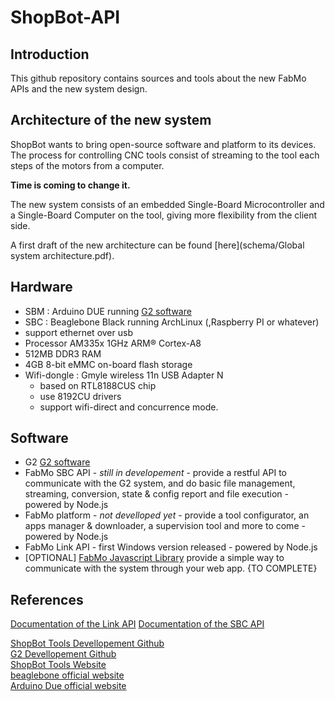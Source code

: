ShopBot-API
===========

## Introduction
This github repository contains sources and tools about the new FabMo APIs and the new system design.

## Architecture of the new system
  ShopBot wants to bring open-source software and platform to its devices.  
  The process for controlling CNC tools consist of streaming to the tool each steps of the motors from a computer.  
      
  **Time is coming to change it.**  
    
  The new system consists of an embedded Single-Board Microcontroller and a Single-Board Computer on the tool, giving more flexibility from the client side.  
  
  A first draft of the new architecture can be found [here](schema/Global system architecture.pdf).
  
## Hardware
* SBM : Arduino DUE running [G2 software](https://github.com/synthetos/g2)
* SBC : Beaglebone Black running ArchLinux (,Raspberry PI or whatever)
 * support ethernet over usb
 * Processor AM335x 1GHz ARM® Cortex-A8
 * 512MB DDR3 RAM
 * 4GB 8-bit eMMC on-board flash storage
* Wifi-dongle : Gmyle wireless 11n USB Adapter N
  * based on RTL8188CUS chip
  * use 8192CU drivers
  * support wifi-direct and concurrence mode.


## Software
 * G2 [G2 software](https://github.com/synthetos/g2)
 * FabMo SBC API - *still in developement* - provide a restful API to communicate with the G2 system, and do basic file management, streaming, conversion, state & config report and file execution - powered by Node.js
 * FabMo platform - *not develloped yet* - provide a tool configurator, an apps manager & downloader, a supervision tool and more to come - powered by Node.js
 * FabMo Link API - first Windows version released - powered by Node.js
 * [OPTIONAL] [FabMo Javascript Library](fabmo-1.0.3.js) provide a simple way to communicate with the system through your web app.
{TO COMPLETE}


## References

[Documentation of the Link API](http://docs.shopbotlocalapi.apiary.io/)
[Documentation of the SBC API](http://docs.shopbot.apiary.io/)


[ShopBot Tools Devellopement Github](https://github.com/ShopBotTools)  
[G2 Devellopement Github](https://github.com/synthetos/g2)  
[ShopBot Tools Website](http://shopbottoolss.com)  
[beaglebone official website](http://beagleboard.org/)  
[Arduino Due official website](http://arduino.cc/en/Main/arduinoBoardDue)  
